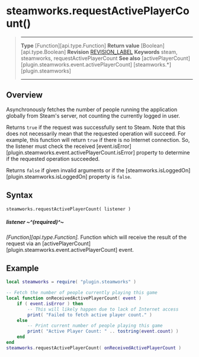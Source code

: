 # steamworks.requestActivePlayerCount()

> --------------------- ------------------------------------------------------------------------------------------
> __Type__              [Function][api.type.Function]
> __Return value__      [Boolean][api.type.Boolean]
> __Revision__          [REVISION_LABEL](REVISION_URL)
> __Keywords__          steam, steamworks, requestActivePlayerCount
> __See also__          [activePlayerCount][plugin.steamworks.event.activePlayerCount]
>						[steamworks.*][plugin.steamworks]
> --------------------- ------------------------------------------------------------------------------------------


## Overview

Asynchronously fetches the number of people running the application globally from Steam's server, not counting the currently logged in user.

Returns `true` if the request was successfully sent to Steam. Note that this does not necessarily mean that the requested operation will succeed. For example, this function will return `true` if there is no Internet connection. So, the listener must check the received [event.isError][plugin.steamworks.event.activePlayerCount.isError] property to determine if the requested operation succeeded.

Returns `false` if given invalid arguments or if the [steamworks.isLoggedOn][plugin.steamworks.isLoggedOn] property is `false`.


## Syntax

	steamworks.requestActivePlayerCount( listener )

##### listener ~^(required)^~
_[Function][api.type.Function]._ Function which will receive the result of the request via an [activePlayerCount][plugin.steamworks.event.activePlayerCount] event.


## Example

``````lua
local steamworks = require( "plugin.steamworks" )

-- Fetch the number of people currently playing this game
local function onReceivedActivePlayerCount( event )
	if ( event.isError ) then
		-- This will likely happen due to lack of Internet access
		print( "Failed to fetch active player count." )
	else
		-- Print current number of people playing this game
		print( "Active Player Count: " .. tostring(event.count) )
	end
end
steamworks.requestActivePlayerCount( onReceivedActivePlayerCount )
``````
